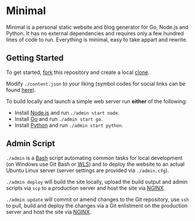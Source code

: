 # Minimal

Minimal is a personal static website and blog generator for Go, Node.js and Python. It has no external dependencies and requires only a few hundred lines of code to run. Everything is minimal, easy to take appart and rewrite.

## Getting Started

To get started, [fork](https://help.github.com/articles/fork-a-repo) this repository and create a local [clone](https://help.github.com/articles/cloning-a-repository).

Modify `./content.json` to your liking (symbol codes for social links can be found [here](http://drinchev.github.io/monosocialiconsfont)). 

To build locally and launch a simple web server run **either** of the following: 

* Install [Node.js](https://nodejs.org/en/download) and run `./admin start node`.
* Install [Go](https://golang.org/doc/install) and run `./admin start go`.
* Install [Python](https://www.python.org/downloads/) and run `./admin start python`.

## Admin Script

`./admin` is a [Bash](https://en.wikipedia.org/wiki/Bash_(Unix_shell)) script automating common tasks for local development (on Windows use Git Bash or [WLS](https://en.wikipedia.org/wiki/Windows_Subsystem_for_Linux)) and to deploy the website to an actual Ubuntu Linux server (server settings are provided via `./admin.cfg`).

`./admin deploy` will build the site locally, upload the build output and admin scripts via `scp` to a production server and host the site via [NGINX](https://www.nginx.com).

`./admin update` will commit or amend changes to the Git repository, use `ssh` to pull, build and deploy the changes via a Git enlistment on the production server and host the site via [NGINX](https://www.nginx.com).
